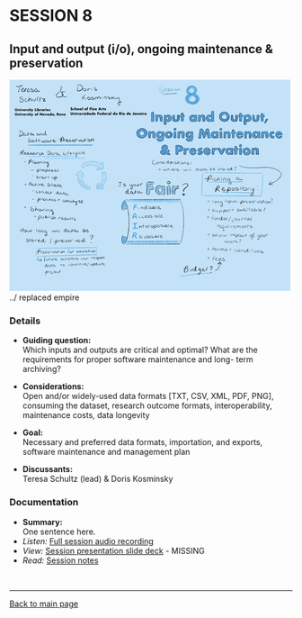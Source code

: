 # SESSION 8
## Input and output (i/o), ongoing maintenance & preservation
![graphic recording session 8](../images/graphic-recording-session8.png)
../ replaced empire
### Details
- **Guiding question:**  
  Which inputs and outputs are critical and optimal? What are the requirements for proper software maintenance and long- term archiving?  

-	**Considerations:**  
  Open and/or widely-used data formats [TXT, CSV, XML, PDF, PNG], consuming the dataset, research outcome formats, interoperability, maintenance costs, data longevity  

-	**Goal:**	 
  Necessary and preferred data formats, importation, and exports, software maintenance and management plan  

-	**Discussants:**	 
  Teresa Schultz (lead) & Doris Kosminsky  


### Documentation  
- **Summary:**  
  One sentence here.
- *Listen:* [Full session audio recording](audio/session8.MP3)   
- *View:* [Session presentation slide deck](link) - MISSING  
- *Read:* [Session notes](https://docs.google.com/document/d/196V79SznVOMz-1G63dCI5LCIg0iVKNmMWCP2aSaxHw0/edit?usp=sharing)


&nbsp;

------------------------------

[Back to main page](/empire/)
